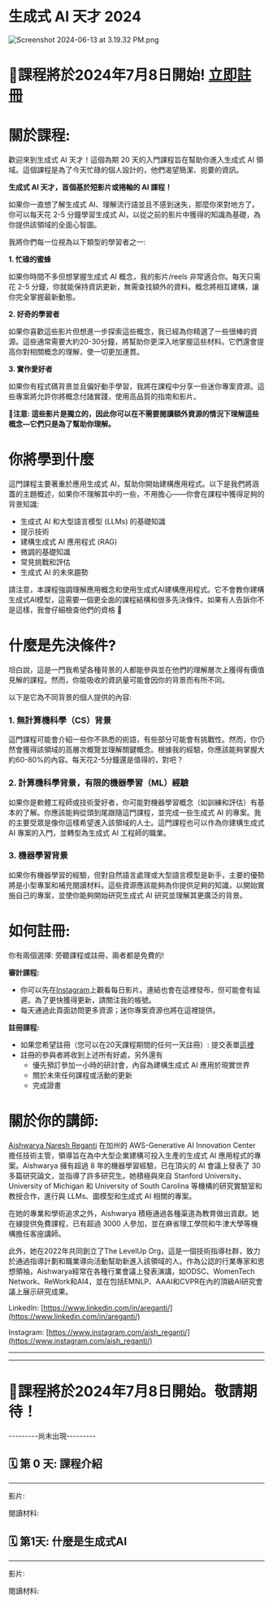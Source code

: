 ﻿# 生成式 AI 天才 2024

![Screenshot 2024-06-13 at 3.19.32 PM.png](https://github.com/aishwaryanr/awesome-generative-ai-resources/blob/main/free_courses/generative_ai_genius/genai_intro.png)

# 🎉課程將於2024年7月8日開始! [立即註冊](https://forms.gle/sDdjXcmn9ka8BSFg9)

# 關於課程:

歡迎來到生成式 AI 天才！這個為期 20 天的入門課程旨在幫助你進入生成式 AI 領域。這個課程是為了今天忙碌的個人設計的，他們渴望簡潔、扼要的資訊。

**生成式 AI 天才，首個基於短影片或捲軸的 AI 課程！**

如果你一直想了解生成式 AI、理解流行語並且不感到迷失，那麼你來對地方了。你可以每天花 2-5 分鐘學習生成式 AI，以從之前的影片中獲得的知識為基礎，為你提供該領域的全面心智圖。

我將你們每一位視為以下類型的學習者之一:

**1. 忙碌的蜜蜂**

如果你時間不多但想掌握生成式 AI 概念，我的影片/reels 非常適合你。每天只需花 2-5 分鐘，你就能保持資訊更新，無需查找額外的資料。概念將相互建構，讓你完全掌握最新動態。

**2. 好奇的學習者**

如果你喜歡這些影片但想進一步探索這些概念，我已經為你精選了一些很棒的資源。這些通常需要大約20-30分鐘，將幫助你更深入地掌握這些材料。它們還會提高你對相關概念的理解，使一切更加連貫。

**3. 實作愛好者**

如果你有程式碼背景並且偏好動手學習，我將在課程中分享一些迷你專案資源。這些專案將允許你將概念付諸實踐，使用高品質的指南和影片。

🚨**注意: 這些影片是獨立的，因此你可以在不需要閱讀額外資源的情況下理解這些概念—它們只是為了幫助你理解。**

# 你將學到什麼

這門課程主要著重於應用生成式 AI，幫助你開始建構應用程式。以下是我們將涵蓋的主題概述，如果你不理解其中的一些，不用擔心——你會在課程中獲得足夠的背景知識:

- 生成式 AI 和大型語言模型 (LLMs) 的基礎知識
- 提示技術
- 建構生成式 AI 應用程式 (RAG)
- 微調的基礎知識
- 常見挑戰和評估
- 生成式 AI 的未來趨勢

請注意，本課程強調理解應用概念和使用生成式AI建構應用程式。它不會教你建構生成式AI模型，這需要一個更全面的課程結構和很多先決條件。如果有人告訴你不是這樣，我會仔細檢查他們的資格 🙂

# 什麼是先決條件?

坦白說，這是一門我希望各種背景的人都能參與並在他們的理解層次上獲得有價值見解的課程。然而，你能吸收的資訊量可能會因你的背景而有所不同。

以下是它為不同背景的個人提供的內容:

### 1. 無計算機科學（CS）背景

這門課程可能會介紹一些你不熟悉的術語，有些部分可能會有挑戰性。然而，你仍然會獲得該領域的高層次概覽並理解關鍵概念。根據我的經驗，你應該能夠掌握大約60-80%的內容。每天花2-5分鐘還是值得的，對吧？

### 2. 計算機科學背景，有限的機器學習（ML）經驗

如果你是軟體工程師或技術愛好者，你可能對機器學習概念（如訓練和評估）有基本的了解。你應該能夠從頭到尾跟隨這門課程，並完成一些生成式 AI 的專案。我的主要受眾是像你這樣希望進入該領域的人士。這門課程也可以作為你建構生成式 AI 專案的入門，並轉型為生成式 AI 工程師的職業。

### 3. 機器學習背景

如果你有機器學習的經驗，但對自然語言處理或大型語言模型是新手，主要的優勢將是小型專案和補充閱讀材料。這些資源應該能夠為你提供足夠的知識，以開始實施自己的專案，並使你能夠開始研究生成式 AI 研究並理解其更廣泛的背景。

# 如何註冊:

你有兩個選擇: 旁聽課程或註冊，兩者都是免費的!

**審計課程:**

- 你可以先在[Instagram](https://rb.gy/ae4z68)上觀看每日影片。連結也會在這裡發布，但可能會有延遲。為了更快獲得更新，請關注我的帳號。
- 每天通過此頁面訪問更多資源；迷你專案資源也將在這裡提供。

**註冊課程:**

- 如果您希望註冊（您可以在20天課程期間的任何一天註冊）: 提交表單[這裡](https://forms.gle/sDdjXcmn9ka8BSFg9)
- 註冊的參與者將收到上述所有好處，另外還有
    - 優先預訂參加一小時的研討會，內容為建構生成式 AI 應用於現實世界
    - 關於未來任何課程或活動的更新
    - 完成證書

# 關於你的講師:

[Aishwarya Naresh Reganti](https://www.linkedin.com/in/areganti/) 在加州的 AWS-Generative AI Innovation Center 擔任技術主管，領導旨在為中大型企業建構可投入生產的生成式 AI 應用程式的專案。Aishwarya 擁有超過 8 年的機器學習經驗，已在頂尖的 AI 會議上發表了 30 多篇研究論文，並指導了許多研究生。她積極與來自 Stanford University、University of Michigan 和 University of South Carolina 等機構的研究實驗室和教授合作，進行與 LLMs、圖模型和生成式 AI 相關的專案。

在她的專業和學術追求之外，Aishwarya 積極通過各種渠道為教育做出貢獻。她在線提供免費課程，已有超過 3000 人參加，並在麻省理工學院和牛津大學等機構擔任客座講師。

此外，她在2022年共同創立了The LevelUp Org，這是一個技術指導社群，致力於通過指導計劃和職業導向活動幫助新進入該領域的人。作為公認的行業專家和思想領袖，Aishwarya經常在各種行業會議上發表演講，如ODSC、WomenTech Network、ReWork和AI4，並在包括EMNLP、AAAI和CVPR在內的頂級AI研究會議上展示研究成果。

LinkedIn: [https://www.linkedin.com/in/areganti/](https://www.linkedin.com/in/areganti/)

Instagram: [https://www.instagram.com/aish_reganti/](https://www.instagram.com/aish_reganti/)

---


---


# 🎉課程將於2024年7月8日開始。敬請期待！

---------尚未出現---------

## 🗓️ 第 0 天: 課程介紹

---


影片:

閱讀材料:

## 🗓️ 第1天: 什麼是生成式AI

---


影片:

閱讀材料:

